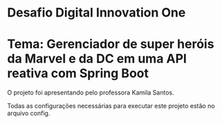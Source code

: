# Desafio Digital Innovation One

# Tema: Gerenciador de super heróis da Marvel e da DC em uma API reativa com Spring Boot

O projeto foi apresentando pelo professora  Kamila Santos.

Todas as configurações necessárias para executar este projeto estão no arquivo config.
